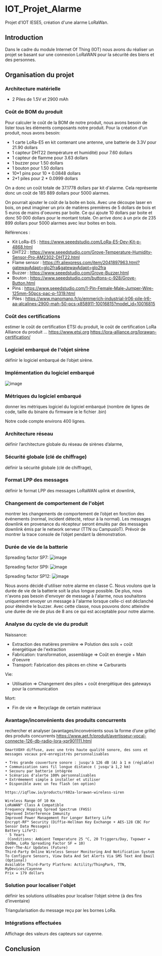 # IOT_Projet_Alarme
Projet d'IOT IESE5, création d'une alarme LoRaWan.

## Introduction
Dans le cadre du module Internet Of Thing (IOT) nous avons du réaliser un projet se basant sur une connexion LoRaWAN pour la sécurité des biens et des personnes.

## Organisation du projet

### Architecture matérielle
- 2 Piles de 1.5V et 2900 mAh 

### Coût de BOM du produit 
Pour calculer le coût de la BOM de notre produit, nous avons besoin de lister tous les éléments composants notre produit. Pour la création d'un produit, nous avons besoin:
- 1 carte LoRa-E5 en kit contenant une antenne, une batterie de 3.3V pour 21.90 dollars
- 1 capteur DHT22 (température et humidité) pour 7.60 dollars
- 1 capteur de flamme pour 3.63 dollars
- 1 buzzer pour 1.50 dollars
- 1 bouton pour 1.50 dollars
- 10*1 pins pour 10 * 0.0848 dollars
- 2*1 piles pour 2 * 0.0999 dollars
    
On a donc un coût totale de 37.1778 dollars par kit d'alarme.
Cela représente donc un coût de 185 889 dollars pour 5000 alarmes.
    
On pourrait ajouter le coût de la boite en bois. Avec une découpe laser en bois, on peut imaginer un prix de matières premières de 5 dollars de bois et 5 euros de mains d'oeuvres par boite. Ce qui ajoute 10 dollars par boite et donc 50 000 dollars pour le montant totale.
On arrive donc à un prix de 235 899 dollars pour 5000 alarmes avec leur boites en bois.

Références :
- Kit LoRa-E5 : https://www.seeedstudio.com/LoRa-E5-Dev-Kit-p-4868.html
- DHT22 : https://www.seeedstudio.com/Grove-Temperature-Humidity-Sensor-Pro-AM2302-DHT22.html
- Flame sensor : https://fr.aliexpress.com/item/2041897963.html?gatewayAdapt=glo2fra&gatewayAdapt=glo2fra
- Buzzer : https://www.seeedstudio.com/Grove-Buzzer.html
- Bouton : https://www.seeedstudio.com/buttons-c-928/Grove-Button.html
- Pins : https://www.seeedstudio.com/1-Pin-Female-Male-Jumper-Wire-125mm-50pcs-pac-p-1319.html
- Piles : https://www.manomano.fr/p/emmerich-industrial-lr06-pile-lr6-aa-alcalines-2900-mah-50-pcs-x858911-10016815?model_id=10016815


### Coût des certifications
estimer le coût de certification ETSI du produit, le coût de certification LoRa Alliance du produit ...
https://www.etsi.org
https://lora-alliance.org/lorawan-certification/

### Logiciel embarqué de l'objet sirène
définir le logiciel embarqué de l’objet sirène.

### Implémentation du logiciel embarqué
![image](https://user-images.githubusercontent.com/95240260/149816411-1660ffd6-fafe-4919-ba3b-6ef624a9c384.png)

### Métriques du logiciel embarqué
donner les métriques logiciel du logiciel embarqué (nombre de lignes de code, taille du binaire du firmware ie le fichier .bin)

Notre code compte environs 400 lignes.

### Architecture réseau
définir l’architecture globale du réseau de sirènes d’alarme,

### Sécurité globale (clé de chiffrage)
définir la sécurité globale (clé de chiffrage),

### Format LPP des messages
définir le format LPP des messages LoRaWAN uplink et downlink,

### Changement de comportement de l'objet
montrer les changements de comportement de l’objet en fonction des événements (normal, incident détecté, retour à la normal).
Les messages downlink en provenance du récepteur seront émulés par des messages downlink émis par le network serveur (TTN ou CampusIoT).
Prévoir de montrer la trace console de l’objet pendant la démonstration.

### Durée de vie de la batterie
Spreading factor SP7: 
![image](https://user-images.githubusercontent.com/95240260/149814342-742e4284-521d-4476-b4bf-93b66ca6966c.png)

Spreading factor SP9:
![image](https://user-images.githubusercontent.com/95240260/149814483-8882b934-26a7-4058-b4d6-fffba9ab2c40.png)

Spreading factor SP12:
![image](https://user-images.githubusercontent.com/95240260/149814533-9eed5746-0aa0-415e-9479-9f78574d555e.png)

Nous avons décidé d'utiliser notre alarme en classe C. Nous voulons que la durée de vie de la batterie soit la plus longue possible. De plus, nous n'avons pas besoin d'envoyer de message à l'alarme, nous souhaitons uniquement envoyer un message à l'alarme lorsque celle-ci est déclanché pour éteindre le buzzer.
Avec cette classe, nous pouvons donc atteindre une durée de vie de plus de 8 ans ce qui est acceptable pour notre alarme.

### Analyse du cycle de vie du produit
Naissance:
- Extraction des matières première => Polution des sols + coût énergétique de l'extraction
- Fabrication: transformation, assemblage => Coût en énergie + Main d'oeuvre
- Transport: Fabrication des pièces en chine => Carburants

Vie:
- Utilisation => Changement des piles + coût énergétique des gateways pour la communication

Mort:
- Fin de vie => Recyclage de certain matériaux

### Avantage/inconvénients des produits concurrents
rechercher et analyser (avantages/inconvénients sous la forme d’une grille) des produits concurrents
    https://www.aet.fr/produit/avertisseur-vocal-connecte-126-db-radio-lora-xpr901111.html  
    
    SmartVOX® diffuse, avec une très haute qualité sonore, des sons et messages vocaux pré-enregistrés personnalisables

    • Très grande couverture sonore : jusqu'à 126 dB (A) à 1 m (réglable)
    • Communication sans fil longue distance ( jusqu'à 1,2 km)
    • Secouru par batterie intégrée
    • Scénarios d'alerte 100% personnalisables
    • Extrêmement simple à installer et utiliser
    • Disponible avec un feu flash (en option)
    
    https://iqflow.io/products/r602a-lorawan-wireless-siren
    
    Wireless Range Of 10 Km
    LoRaWAN™ Class A Compatible
    Frequency Hopping Spread Spectrum (FHSS)
    Improved Interference Immunity
    Improved Power Management For Longer Battery Life
    Encrypt-RF™ Security (Diffie-Hellman Key Exchange + AES-128 CBC For Sensor Data Messages)
    Battery Life*2:
    ⁻ 5 Years
     (Conditions: Ambient Temperature 25 °C, 20 Triggers/Day, Txpower = 20dBm, LoRa Spreading Factor SF = 10)
    Over-The-Air Updates (Future)
    Third-Party Online Wireless Sensor Monitoring And Notification System To Configure Sensors, View Data And Set Alerts Via SMS Text And Email (Optional)
    Available Third-Party Platform: Actility/ThingPark, TTN, MyDevices/Cayenne
    Prix = 179 dollars

### Solution pour localiser l'objet
définir les solutions utilisables pour localiser l’objet sirène (à des fins d’inventaire)
    
Triangularisation du message reçu par les bornes LoRa.

### Intégrations effectuées
Affichage des valeurs des capteurs sur cayenne.

## Conclusion











